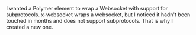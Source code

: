 I wanted a Polymer element to wrap a Websocket with support for subprotocols.
x-websocket wraps a websocket, but I noticed it hadn't been touched in months and does not support subprotocols.
That is why I created a new one.

